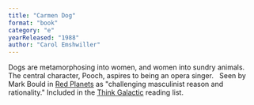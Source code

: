 ```yaml
---
title: "Carmen Dog"
format: "book"
category: "e"
yearReleased: "1988"
author: "Carol Emshwiller"
---
```

Dogs are metamorphosing into women, and women into sundry  animals. The central character, Pooch, aspires to being an opera singer.
 
Seen by Mark Bould in <a href="biblio.htm#Red Planets">Red  Planets</a> as "challenging masculinist reason and rationality." Included in the <a href="https://thinkgalactic.org/reading-lists/by-title/">Think Galactic</a>  reading list.
 